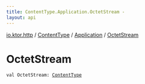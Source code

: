 ```yaml
---
title: ContentType.Application.OctetStream - 
layout: api
---
```


<div class='api-docs-breadcrumbs'><a href="../../index.html">io.ktor.http</a> / <a href="../index.html">ContentType</a> / <a href="index.html">Application</a> / <a href="./-octet-stream.html">OctetStream</a></div>

# OctetStream

<div class="signature"><code><span class="keyword">val </span><span class="identifier">OctetStream</span><span class="symbol">: </span><a href="../index.html"><span class="identifier">ContentType</span></a></code></div>
